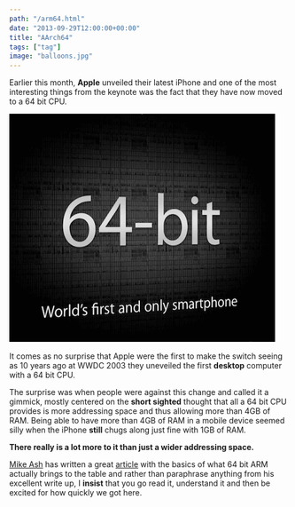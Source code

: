 ```yaml
---
path: "/arm64.html"
date: "2013-09-29T12:00:00+00:00"
title: "AArch64"
tags: ["tag"]
image: "balloons.jpg"
---
```


Earlier this month, **Apple** unveiled their latest iPhone and one of the most interesting things from the keynote was the fact that they have now moved to a 64 bit CPU.

![ARM 64](ARM64.png)

It comes as no surprise that Apple were the first to make the switch seeing as 10 years ago at WWDC 2003 they uneveiled the first **desktop** computer with a 64 bit CPU.

The surprise was when people were against this change and called it a gimmick, mostly centered on the **short sighted** thought that all a 64 bit CPU provides is more addressing space and thus allowing more than 4GB of RAM. Being able to have more than 4GB of RAM in a mobile device seemed silly when the iPhone **still** chugs along just fine with 1GB of RAM.

**There really is a lot more to it than just a wider addressing space.**

[Mike Ash]("https://twitter.com/mikeash") has written a great [article]("http://www.mikeash.com/pyblog/friday-qa-2013-09-27-arm64-and-you.html")
 with the basics of what 64 bit ARM actually brings to the table and rather than paraphrase anything from his excellent write up, I **insist** that you go read it, understand it and then be excited for how quickly we got here.






